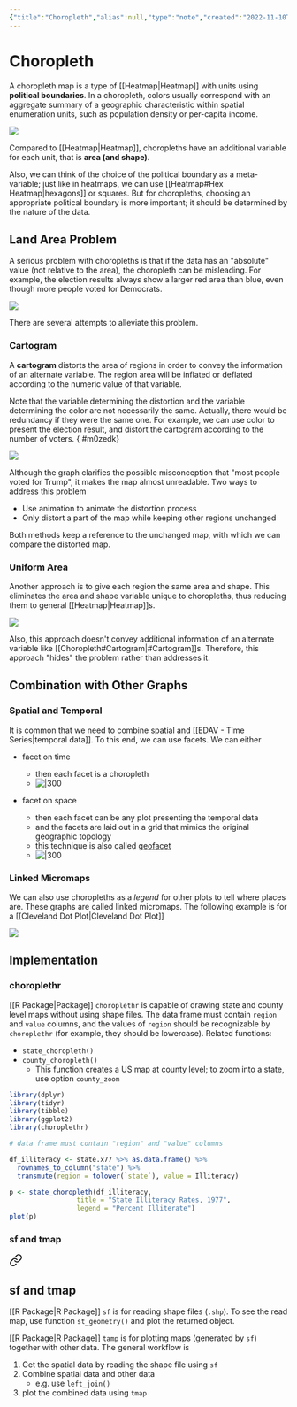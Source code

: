 ```yaml
---
{"title":"Choropleth","alias":null,"type":"note","created":"2022-11-10T16:33:30","modified":"2022-11-10T20:34:11","dg-publish":true,"sup":["edav"],"state":"done","permalink":"/choropleth/","dgPassFrontmatter":true,"updated":"2022-11-10T20:34:11"}
---
```



# Choropleth

A choropleth map is a type of [[Heatmap\|Heatmap]] with units using **political boundaries**.
In a choropleth, colors usually correspond with an aggregate summary of a geographic characteristic within spatial enumeration units, such as population density or per-capita income.

![](https://upload.wikimedia.org/wikipedia/commons/thumb/f/f7/Australian_Census_2011_demographic_map_-_Australia_by_SLA_-_BCP_field_2715_Christianity_Anglican_Persons.svg/2560px-Australian_Census_2011_demographic_map_-_Australia_by_SLA_-_BCP_field_2715_Christianity_Anglican_Persons.svg.png)

Compared to [[Heatmap\|Heatmap]], choropleths have an additional variable for each unit, that is **area (and shape)**.

Also, we can think of the choice of the political boundary as a meta-variable; just like in heatmaps, we can use [[Heatmap#Hex Heatmap\|hexagons]] or squares.
But for choropleths, choosing an appropriate political boundary is more important; it should be determined by the nature of the data.

## Land Area Problem

A serious problem with choropleths is that if the data has an "absolute" value (not relative to the area), the choropleth can be misleading. For example, the election results always show a larger red area than blue, even though more people voted for Democrats.

![](https://raw.githubusercontent.com/zcysxy/Figurebed/master/img/20221110164809.png)

There are several attempts to alleviate this problem.

### Cartogram

A **cartogram** distorts the area of regions in order to convey the information of an alternate variable. The region area will be inflated or deflated according to the numeric value of that variable.

Note that the variable determining the distortion and the variable determining the color are not necessarily the same. Actually, there would be redundancy if they were the same one.
For example, we can use color to present the election result, and distort the cartogram according to the number of voters.
{ #m0zedk}


![](https://raw.githubusercontent.com/zcysxy/Figurebed/master/img/20221110181426.png)

Although the graph clarifies the possible misconception that "most people voted for Trump", it makes the map almost unreadable. Two ways to address this problem

- Use animation to animate the distortion process
- Only distort a part of the map while keeping other regions unchanged

Both methods keep a reference to the unchanged map, with which we can compare the distorted map.

### Uniform Area

Another approach is to give each region the same area and shape. This eliminates the area and shape variable unique to choropleths, thus reducing them to general [[Heatmap\|Heatmap]]s.

![](https://raw.githubusercontent.com/zcysxy/Figurebed/master/img/20221110182733.png)

Also, this approach doesn't convey additional information of an alternate variable like [[Choropleth#Cartogram\|#Cartogram]]s. Therefore, this approach "hides" the problem rather than addresses it.

## Combination with Other Graphs

### Spatial and Temporal

It is common that we need to combine spatial and [[EDAV - Time Series\|temporal data]]. To this end, we can use facets. We can either

- facet on time
    - then each facet is a choropleth
    - <span class="alt-check alt-check-ex">![|300](https://raw.githubusercontent.com/zcysxy/Figurebed/master/img/20221110185612.png)</span>

- facet on space
    - then each facet can be any plot presenting the temporal data
    - and the facets are laid out in a grid that mimics the original geographic topology
    - this technique is also called [geofacet](https://ryanhafen.com/blog/geofacet/)
    - <span class="alt-check alt-check-ex">![|300](https://raw.githubusercontent.com/zcysxy/Figurebed/master/img/20221110190145.png)</span>

### Linked Micromaps

We can also use choropleths as a *legend* for other plots to tell where places are. These graphs are called linked micromaps. The following example is for a [[Cleveland Dot Plot\|Cleveland Dot Plot]]

![](https://raw.githubusercontent.com/zcysxy/Figurebed/master/img/20221110190509.png)

## Implementation

### choroplethr

[[R Package\|Package]] `choroplethr` is capable of drawing state and county level maps without using shape files. The data frame must contain `region` and `value` columns, and the values of `region` should be recognizable by `choroplethr` (for example, they should be lowercase). Related functions:

- `state_choropleth()`
- `county_choropleth()`
    - This function creates a US map at county level; to zoom into a state, use option `county_zoom`

```r
library(dplyr)
library(tidyr)
library(tibble)
library(ggplot2)
library(choroplethr)

# data frame must contain "region" and "value" columns

df_illiteracy <- state.x77 %>% as.data.frame() %>% 
  rownames_to_column("state") %>% 
  transmute(region = tolower(`state`), value = Illiteracy)

p <- state_choropleth(df_illiteracy,
                 title = "State Illiteracy Rates, 1977",
                 legend = "Percent Illiterate")
plot(p)
```

### sf and tmap


<div class="transclusion internal-embed is-loaded"><a class="markdown-embed-link" href="/spatial-data/#sf-and-tmap" aria-label="Open link"><svg xmlns="http://www.w3.org/2000/svg" width="24" height="24" viewBox="0 0 24 24" fill="none" stroke="currentColor" stroke-width="2" stroke-linecap="round" stroke-linejoin="round" class="svg-icon lucide-link"><path d="M10 13a5 5 0 0 0 7.54.54l3-3a5 5 0 0 0-7.07-7.07l-1.72 1.71"></path><path d="M14 11a5 5 0 0 0-7.54-.54l-3 3a5 5 0 0 0 7.07 7.07l1.71-1.71"></path></svg></a><div class="markdown-embed">



## sf and tmap

[[R Package\|R Package]] `sf` is for reading shape files (`.shp`). To see the read map, use function `st_geometry()` and plot the returned object.

[[R Package\|R Package]] `tamp` is for plotting maps (generated by `sf`) together with other data. The general workflow is

1. Get the spatial data by reading the shape file using `sf`
2. Combine spatial data and other data
    - e.g. use `left_join()`
3. plot the combined data using `tmap`


</div></div>

